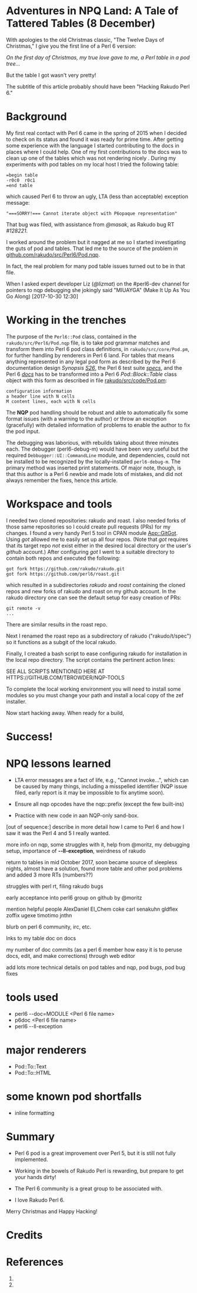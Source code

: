 # Adventures in NPQ Land: A Tale of Tattered Tables (8 December)

With apologies to the old Christmas classic, "The Twelve Days of Christmas," I give you the first line of a Perl 6 version:

*On the first day of Christmas, my true love gave to me, a Perl table in a pod tree...*

But the table I got wasn't very pretty!

The subtitle of this article probably should have been "Hacking Rakudo Perl 6."

# Background

My first real contact with Perl 6 came in the spring of 2015 when I
decided to check on its status and found it was ready for prime
time. After getting some experience with the language I started
contributing to the docs in places where I could help. One of my first
contributions to the docs was to clean up one of the tables which was
not rendering nicely .  During my experiments with pod tables on my
local host I tried the following table:

```
=begin table
-r0c0  r0c1
=end table
```

which caused Perl 6 to throw an ugly, LTA (less than acceptable) exception message:

```
"===SORRY!=== Cannot iterate object with P6opaque representation"
```

That bug was filed, with assistance from *@masak*, as Rakudo bug RT *#128221*.

I worked around the problem but it nagged at me so I started
investigating the guts of pod and tables.  That led me to the source
of the problem in [github.com/rakudo/src/Perl6/Pod.nqp](https://github.com/rakudo/rakudo/blob/master/src/Perl6/Pod.nqp).

In fact, the real problem for many pod table issues turned out to be
in that file.

When I asked expert developer Liz (*@lizmat*) on the #perl6-dev channel for pointers to nqp debugging she jokingly said "MIUAYGA" (Make It Up As You Go Along) [2017-10-30 12:30]

# Working in the trenches

The purpose of the ```Perl6::Pod``` class, contained in the
```rakudo/src/Perl6/Pod.nqp``` file, is to take pod grammar matches
and transform them into Perl 6 pod class definitions, in
```rakudo/src/core/Pod.pm```, for further handling by renderers in Perl
6 land.  For tables that means anything represented in any legal pod
form as described by the Perl 6 documentation design *Synopsis*
[*S26*](http://design.perl6.org/S26.html), the Perl 6 test suite
[*specs*](https://github.com/perl6/roast), and the Perl 6
[*docs*](https://docs.perl6.org/) has to be transformed into a Perl 6
*Pod::Block::Table* class object with this form as described in file
[rakudo/src/code/Pod.pm](https://github.com/rakudo/rakudo/blob/master/src/core/Pod.pm):

```
configuration information
a header line with N cells
M content lines, each with N cells
```

The **NQP** pod handling should be robust and able to automatically fix some format issues (with a warning to the author) or throw an exception (gracefully) with detailed information of problems to enable the author to fix the pod input.

The debugging was laborious, with rebuilds taking about three minutes each. The debugger (perl6-debug-m)
would have been very useful but the required ```Debbugger::UI::CommandLine``` module, and dependencies,
could not be installed to be recognized by the locally-installed ```perl6-debug-m```.  The
primary method was inserted print statements.  Of major note, though, is that this author is a
Perl 6 newbie and made lots of mistakes, and did not always remember the fixes, hence this
article.

# Workspace and tools

I needed two cloned repositories: rakudo and roast. I also needed forks of those same
repositories so I could create pull requests (PRs) for my changes. I found a very handy
Perl 5 tool in CPAN module [App::GitGot](https://metacpan.org/pod/distribution/App-GitGot/bin/got).
Using *got* allowed me to easily set up all four repos. (Note that *got* requires that
its target repo *not* exist either in the desired local directory or the user's
*github* account.) After configuring *got* I
went to a suitable directory to contain both repos and executed the following:

```
got fork https://github.com/rakudo/rakudo.git
got fork https://github.com/perl6/roast.git
```

which resulted in a subdirectories *rakudo* and *roast* containing the
cloned repos and new forks of rakudo and roast on my github account.
In the rakudo directory one can see the default setup for easy
creation of PRs:

```
git remote -v
...
```

There are similar results in the roast repo.

Next I renamed the roast repo as a subdirectory of rakudo ("rakudo/t/spec")
so it functions as a subgit of the local rakudo.

Finally, I created a bash script to ease configuring rakudo for installation
in the local repo directory. The script contains the pertinent action lines:

SEE ALL SCRIPTS MENTIONED HERE AT HTTPS://GITHUB.COM/TBROWDER/NQP-TOOLS

To complete the local working environment you will need to install some
modules so you must change your path and install a local copy of the zef installer.

Now start hacking away. When ready for a build,


# Success!

# NPQ lessons learned

+ LTA error messages are a fact of life, e.g., "Cannot invoke...", which can be caused by
many things, including a misspelled identifier (NQP issue filed, early report is it may be impossible to
fix anytime soon).

+ Ensure all nqp opcodes have the nqp::prefix (except the few built-ins)

+ Practice with new code in aan NQP-only sand-box.


[out of sequence:] describe in more detail how I came to Perl 6 and how I saw
it was the Perl 4 and 5  I really wanted.

more info on nqp, some struggles with it, help from @moritz, my debugging setup,
importance of **--ll-exception**, weirdness of rakudo

return to tables in mid October 2017, soon became source of sleepless nights,
almost have a solution, found more table and other pod problems
and added 3 more RTs (numbers??)

struggles with perl rt, filing rakudo bugs

early acceptance into perl6 group on github by @moritz

mention helpful people AlexDaniel El_Chem coke carl senakuhn gldflex
zoffix ugexe timotimo jnthn

blurb on perl 6 community, irc, etc.

lnks to my table doc on docs

my number of doc commits (as a perl 6 member how easy it is to
peruse docs, edit, and make corrections)
through web editor

add lots more technical details on pod tables and nqp,
pod bugs, pod bug fixes

# tools used

+ perl6 --doc=MODULE <Perl 6 file name>
+ p6doc <Perl 6 file name>
+ perl6 --ll-exception

# major renderers

+ Pod::To::Text
+ Pod::To::HTML

# some known pod shortfalls

+ inline formatting

# Summary

+ Perl 6 pod is a great improvement over Perl 5, but it is still not fully implemented.

+ Working in the bowels of Rakudo Perl is rewarding, but prepare to get your hands dirty!

+ The Perl 6 community is a great group to be associated with.

+ I love Rakudo Perl 6.

Merry Christmas and Happy Hacking!

# Credits

# References

1.
2.
